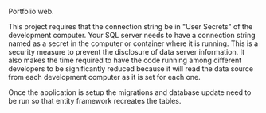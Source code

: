 Portfolio web.

This project requires that the connection string be in "User Secrets" of the development computer. Your SQL server needs to have a 
connection string named <ConnString> as a secret in the computer or container where it is running. This is a security measure to 
prevent the disclosure of data server information.  It also makes the time required to have the code running among different 
developers to be significantly reduced because it will read the data source from each development computer as it is set for each 
one.

Once the application is setup the migrations and database update need to be run so that entity framework recreates the tables.

